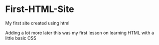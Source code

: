 # First-HTML-Site
My first site created using html


Adding a lot more later this was my first lesson on learning HTML with a little basic CSS
